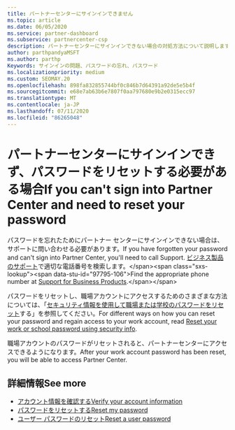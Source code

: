```yaml
---
title: パートナーセンターにサインインできません
ms.topic: article
ms.date: 06/05/2020
ms.service: partner-dashboard
ms.subservice: partnercenter-csp
description: パートナーセンターにサインインできない場合の対処方法について説明します。職場アカウントのパスワードまたは学校アカウントのパスワードを忘れた場合のリセットに関する情報が含まれています。
author: parthpandyaMSFT
ms.author: parthp
Keywords: サインインの問題、パスワードの忘れ、パスワード
ms.localizationpriority: medium
ms.custom: SEOMAY.20
ms.openlocfilehash: 898fa832855744bf0c846b7d64391a92de5e5b4f
ms.sourcegitcommit: e68e7ab63b6e7807f0aa797680e9b2e0315ecc97
ms.translationtype: MT
ms.contentlocale: ja-JP
ms.lasthandoff: 07/11/2020
ms.locfileid: "86265048"
---
```

# <a name="if-you-cant-sign-into-partner-center-and-need-to-reset-your-password"></a><span data-ttu-id="97795-104">パートナーセンターにサインインできず、パスワードをリセットする必要がある場合</span><span class="sxs-lookup"><span data-stu-id="97795-104">If you can't sign into Partner Center and need to reset your password</span></span>

<span data-ttu-id="97795-105">パスワードを忘れたためにパートナー センターにサインインできない場合は、サポートに問い合わせる必要があります。</span><span class="sxs-lookup"><span data-stu-id="97795-105">If you have forgotten your password and can't sign into Partner Center, you'll need to call Support.</span></span> <span data-ttu-id="97795-106">[ビジネス製品のサポート](https://docs.microsoft.com/microsoft-365/admin/contact-support-for-business-products?view=o365-worldwide&tabs=phone#ID0EAADAAA=Phone_support_)で適切な電話番号を検索します。</span><span class="sxs-lookup"><span data-stu-id="97795-106">Find the appropriate phone number at [Support for Business Products](https://docs.microsoft.com/microsoft-365/admin/contact-support-for-business-products?view=o365-worldwide&tabs=phone#ID0EAADAAA=Phone_support_).</span></span> 

<span data-ttu-id="97795-107">パスワードをリセットし、職場アカウントにアクセスするためのさまざまな方法については、「[セキュリティ情報を使用して職場または学校のパスワードをリセット](https://docs.microsoft.com/azure/active-directory/user-help/active-directory-passwords-update-your-own-password#how-to-change-your-password)する」を参照してください。</span><span class="sxs-lookup"><span data-stu-id="97795-107">For different ways on how you can reset your password and regain access to your work account, read [Reset your work or school password using security info](https://docs.microsoft.com/azure/active-directory/user-help/active-directory-passwords-update-your-own-password#how-to-change-your-password).</span></span>

<span data-ttu-id="97795-108">職場アカウントのパスワードがリセットされると、パートナーセンターにアクセスできるようになります。</span><span class="sxs-lookup"><span data-stu-id="97795-108">After your work account password has been reset, you will be able to access Partner Center.</span></span> 

## <a name="see-more"></a><span data-ttu-id="97795-109">詳細情報</span><span class="sxs-lookup"><span data-stu-id="97795-109">See more</span></span>

- [<span data-ttu-id="97795-110">アカウント情報を確認する</span><span class="sxs-lookup"><span data-stu-id="97795-110">Verify your account information</span></span>](verification-responses.md)
- [<span data-ttu-id="97795-111">パスワードをリセットする</span><span class="sxs-lookup"><span data-stu-id="97795-111">Reset my password</span></span>](reset-my-pasword.md)
- [<span data-ttu-id="97795-112">ユーザー パスワードのリセット</span><span class="sxs-lookup"><span data-stu-id="97795-112">Reset a user password</span></span>](reset-a-user-password.md)

